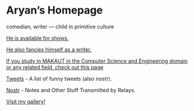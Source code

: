 # Aryan’s Homepage

comedian, writer — child in primitive culture

[He is available for shows.](https://7aux26p1mrz.typeform.com)

[He also fancies himself as a writer.](https://journal.aryan.ink)

[If you study in MAKAUT in the Computer Science and Engineering domain or any related field, check out this page](https://0thorderlogic.github.io/cs)

[Tweets](https://journal.aryan.ink/stuff-aryan-has-said) - A list of funny tweets (also nostr).

[Nostr](https://aryan.ink/nostr) - Notes and Other Stuff Transmitted by Relays.

[Visit my gallery!](https://media.aryan.ink)
